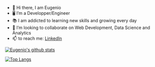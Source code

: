 - :wave: Hi there, I am Eugenio
- :desktop_computer: I’m a Developper/Engineer
- :books: I am addicted to learning new skills and growing every day
- :handshake: I’m looking to collaborate on Web Development, Data Science and Analytics
- 📫 to reach me: [LinkedIn](https://www.linkedin.com/in/eugenio-frisetti-carpani/)

[![Eugenio's github stats](https://github-readme-stats.vercel.app/api?username=eugenio114&count_private=true&show_icons=true&theme=radical&hide_rank=false)](https://github.com/anuraghazra/github-readme-stats)

[![Top Langs](https://github-readme-stats.vercel.app/api/top-langs/?username=eugenio114)](https://github.com/eugenio114/github-readme-stats)
